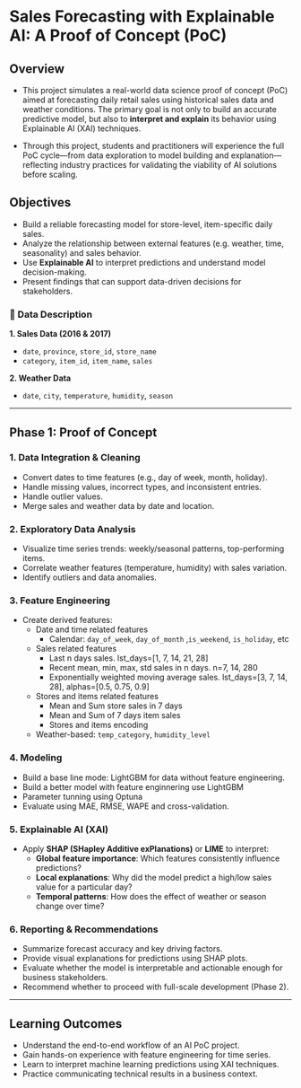# Sales Forecasting with Explainable AI: A Proof of Concept (PoC)

## Overview

- This project simulates a real-world data science proof of concept (PoC) aimed at forecasting daily retail sales using historical sales data and weather conditions. The primary goal is not only to build an accurate predictive model, but also to **interpret and explain** its behavior using Explainable AI (XAI) techniques.

- Through this project, students and practitioners will experience the full PoC cycle—from data exploration to model building and explanation—reflecting industry practices for validating the viability of AI solutions before scaling.

## Objectives

- Build a reliable forecasting model for store-level, item-specific daily sales.
- Analyze the relationship between external features (e.g. weather, time, seasonality) and sales behavior.
- Use **Explainable AI** to interpret predictions and understand model decision-making.
- Present findings that can support data-driven decisions for stakeholders.

### 📁 Data Description

**1. Sales Data (2016 & 2017)**

- `date`, `province`, `store_id`, `store_name`
- `category`, `item_id`, `item_name`, `sales`

**2. Weather Data**

- `date`, `city`, `temperature`, `humidity`, `season`

---

## Phase 1: Proof of Concept

### 1. **Data Integration & Cleaning**

- Convert dates to time features (e.g., day of week, month, holiday).
- Handle missing values, incorrect types, and inconsistent entries.
- Handle outlier values.
- Merge sales and weather data by date and location.

### 2. **Exploratory Data Analysis**

- Visualize time series trends: weekly/seasonal patterns, top-performing items.
- Correlate weather features (temperature, humidity) with sales variation.
- Identify outliers and data anomalies.

### 3. **Feature Engineering**

- Create derived features:
  - Date and time related features
    - Calendar: `day_of_week`, `day_of_month` ,`is_weekend`, `is_holiday`, etc
  - Sales related features
    - Last n days sales. lst_days=[1, 7, 14, 21, 28]
    - Recent mean, min, max, std sales in n days. n=7, 14, 280
    - Exponentially weighted moving average sales. lst_days=[3, 7, 14, 28], alphas=[0.5, 0.75, 0.9]
  - Stores and items related features
    - Mean and Sum store sales in 7 days
    - Mean and Sum of 7 days item sales
    - Stores and items encoding
  - Weather-based: `temp_category`, `humidity_level`

### 4. **Modeling**

- Build a base line mode: LightGBM for data without feature engineering.
- Build a better model with feature enginnering use LightGBM
- Parameter tunning using Optuna
- Evaluate using MAE, RMSE, WAPE and cross-validation.

### 5. **Explainable AI (XAI)**

- Apply **SHAP (SHapley Additive exPlanations)** or **LIME** to interpret:
  - **Global feature importance**: Which features consistently influence predictions?
  - **Local explanations**: Why did the model predict a high/low sales value for a particular day?
  - **Temporal patterns**: How does the effect of weather or season change over time?

### 6. **Reporting & Recommendations**

- Summarize forecast accuracy and key driving factors.
- Provide visual explanations for predictions using SHAP plots.
- Evaluate whether the model is interpretable and actionable enough for business stakeholders.
- Recommend whether to proceed with full-scale development (Phase 2).

---

## Learning Outcomes

- Understand the end-to-end workflow of an AI PoC project.
- Gain hands-on experience with feature engineering for time series.
- Learn to interpret machine learning predictions using XAI techniques.
- Practice communicating technical results in a business context.
